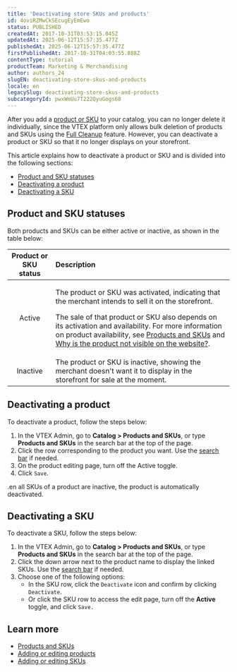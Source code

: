 ```yaml
---
title: 'Deactivating store SKUs and products'
id: 4oviRZMwCkSEcugEyEmEwo
status: PUBLISHED
createdAt: 2017-10-31T03:53:15.045Z
updatedAt: 2025-06-12T15:57:35.477Z
publishedAt: 2025-06-12T15:57:35.477Z
firstPublishedAt: 2017-10-31T04:03:55.888Z
contentType: tutorial
productTeam: Marketing & Merchandising
author: authors_24
slugEN: deactivating-store-skus-and-products
locale: en
legacySlug: deactivating-store-skus-and-products
subcategoryId: pwxWmUu7T222QyuGogs68
---
```


After you add a [product or SKU](/en/tutorial/produtos-e-skus--2ig7TmROlirWirZjFWZ3By) to your catalog, you can no longer delete it individually, since the VTEX platform only allows bulk deletion of products and SKUs using the [Full Cleanup](/en/tutorial/manutencao-de-base-full-cleanup--34P9LGs7BCIQK6acQom802) feature. However, you can deactivate a product or SKU so that it no longer displays on your storefront. 

This article explains how to deactivate a product or SKU and is divided into the following sections:

* [Product and SKU statuses](#product-and-sku-statuses)
* [Deactivating a product](#deactivating-a-product)
* [Deactivating a SKU](#deactivating-a-sku)

## Product and SKU statuses

Both products and SKUs can be either active or inactive, as shown in the table below:

| **Product or SKU status** | **Description** |
| :---: | :--- |
| Active | <p>The product or SKU was activated, indicating that the merchant intends to sell it on the storefront.</p><p>The sale of that product or SKU also depends on its activation and availability. For more information on product availability, see <a href="https://help.vtex.com/en/tutorial/products-and-skus--2ig7TmROlirWirZjFWZ3By#tracking-product-availability">Products and SKUs</a> and <a href="https://help.vtex.com/faq/why-is-the-product-not-visible-on-the-website--frequentlyAskedQuestions_382">Why is the product not visible on the website?</a>.</p> |
| Inactive | The product or SKU is inactive, showing the merchant doesn't want it to display in the storefront for sale at the moment. |

## Deactivating a product

To deactivate a product, follow the steps below:

1. In the VTEX Admin, go to **Catalog > Products and SKUs**, or type **Products and SKUs** in the search bar at the top of the page.
2. Click the row corresponding to the product you want. Use the [search bar](/pt/tutorial/produtos-e-skus--2ig7TmROlirWirZjFWZ3By#searching-for-a-product) if needed.
3. On the product editing page, turn off the <i class="fas fa-toggle-off" aria-hidden="true"></i> Active toggle.
4. Click `Save`.

<div class="alert alert-warning">
  <p>.en all SKUs of a product are inactive, the product is automatically deactivated.</p>
</div>

## Deactivating a SKU

To deactivate a SKU, follow the steps below:

1. In the VTEX Admin, go to **Catalog > Products and SKUs**, or type **Products and SKUs** in the search bar at the top of the page.
2. Click the down arrow next to the product name to display the linked SKUs. Use the [search bar](/pt/tutorial/produtos-e-skus--2ig7TmROlirWirZjFWZ3By#searching-for-a-product) if needed.
3. Choose one of the following options:
    * In the SKU row, click the `Deactivate` icon <i class="fas fa-eye" aria-hidden="true"></i> and confirm by clicking `Deactivate`. 
    * Or click the SKU row to access the edit page, turn off the <i class="fas fa-toggle-off" aria-hidden="true"></i> **Active** toggle, and click `Save.`

## Learn more

* [Products and SKUs](/en/tutorial/produtos-e-skus--2ig7TmROlirWirZjFWZ3By)
* [Adding or editing products](/en/tutorial/adicionar-ou-editar-produto--29IkdEu6GofCFlltsZh2H8)
* [Adding or editing SKUs](/en/tutorial/adicionar-ou-editar-sku--4ryZ6J45kwn3jDiQBxGiiN)
